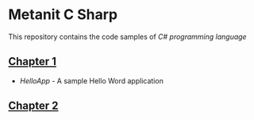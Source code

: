 Metanit C Sharp
==============================
This repository contains the code samples of *C# programming language*

## [Chapter 1](https://github.com/Maksim-Shkrabkou/Metanit_C_Sharp/tree/main/Chapter_1_Introduction_in_CSharp/HelloApp)
* *HelloApp* - A sample Hello Word application

## [Chapter 2]()
